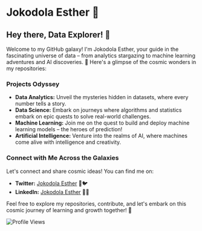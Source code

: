 # Jokodola Esther 🌟

## Hey there, Data Explorer! 🚀

Welcome to my GitHub galaxy! I'm Jokodola Esther, your guide in the fascinating universe of data – from analytics stargazing to machine learning adventures and AI discoveries. 🌌 Here's a glimpse of the cosmic wonders in my repositories:

### Projects Odyssey
- **Data Analytics:** Unveil the mysteries hidden in datasets, where every number tells a story.
- **Data Science:** Embark on journeys where algorithms and statistics embark on epic quests to solve real-world challenges.
- **Machine Learning:** Join me on the quest to build and deploy machine learning models – the heroes of prediction!
- **Artificial Intelligence:** Venture into the realms of AI, where machines come alive with intelligence and creativity.

### Connect with Me Across the Galaxies
Let's connect and share cosmic ideas! You can find me on:
- **Twitter:** [Jokodola Esther](https://twitter.com/hermosa_girlll) 🌌🐦
- **LinkedIn:** [Jokodola Esther](https://www.linkedin.com/in/esther-jokodola-a1816421a?utm_source=share&utm_campaign=share_via&utm_content=profile&utm_medium=android_app) 💼🌌

Feel free to explore my repositories, contribute, and let's embark on this cosmic journey of learning and growth together! 🌠

![Profile Views](https://komarev.com/ghpvc/?username=Estherjokodola&color=blueviolet)
